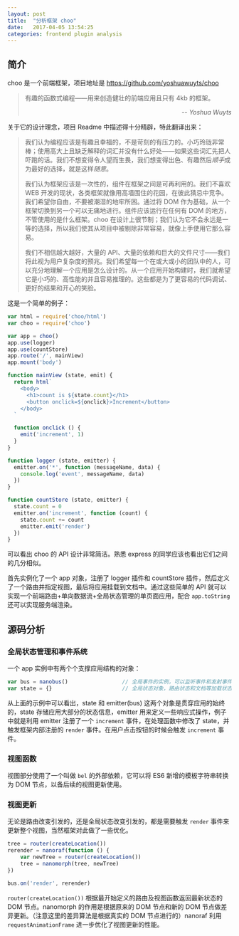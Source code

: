 ```yaml
---
layout: post
title:  "分析框架 choo"
date:   2017-04-05 13:54:25
categories: frontend plugin analysis
---
```


## 简介

choo 是一个前端框架，项目地址是 https://github.com/yoshuawuyts/choo

> 有趣的函数式编程——用来创造健壮的前端应用且只有 4kb 的框架。
>
> <div align="right">-- <cite>Yoshua Wuyts</cite></div>

关于它的设计理念，项目 Readme 中描述得十分精辟，特此翻译出来：

> 我们认为编程应该是有趣且幸福的，不是苛刻的有压力的。小巧玲珑非常棒；使用高大上且缺乏解释的词汇并没有什么好处——如果这些词汇先把人吓跑的话。我们不想变得令人望而生畏，我们想变得出色、有趣然后*顺手*成为最好的选择，就是这样*随意*。
>
> 我们认为框架应该是一次性的，组件在框架之间是可再利用的。我们不喜欢 WEB 开发的现状，各类框架就像用高墙围住的花园，在彼此猜忌中竞争。我们希望你自由，不要被潮湿的地牢所困。通过将 DOM 作为基础，从一个框架切换到另一个可以无痛地进行。组件应该运行在任何有 DOM 的地方，不管使用的是什么框架。choo 在设计上很节制；我们认为它不会永远是一等的选择，所以我们使其从项目中被剔除非常容易，就像上手使用它那么容易。
>
> 我们不相信越大越好，大量的 API、大量的依赖和巨大的文件尺寸——我们将此视为用户复杂度的预兆。我们希望每一个在或大或小的团队中的人，可以充分地理解一个应用是怎么设计的。从一个应用开始构建时，我们就希望它是小巧的、高性能的并且容易推理的。这些都是为了更容易的代码调试、更好的结果和开心的笑脸。

这是一个简单的例子：

``` js
var html = require('choo/html')
var choo = require('choo')

var app = choo()
app.use(logger)
app.use(countStore)
app.route('/', mainView)
app.mount('body')

function mainView (state, emit) {
  return html`
    <body>
      <h1>count is ${state.count}</h1>
      <button onclick=${onclick}>Increment</button>
    </body>
  `

  function onclick () {
    emit('increment', 1)
  }
}

function logger (state, emitter) {
  emitter.on('*', function (messageName, data) {
    console.log('event', messageName, data)
  })
}

function countStore (state, emitter) {
  state.count = 0
  emitter.on('increment', function (count) {
    state.count += count
    emitter.emit('render')
  })
}
```

可以看出 choo 的 API 设计非常简洁。熟悉 express 的同学应该也看出它们之间的几分相似。

首先实例化了一个 app 对象，注册了 logger 插件和 countStore 插件，然后定义了一个路由并指定视图，最后将应用挂载到文档中。通过这些简单的 API 就可以实现一个前端路由+单向数据流+全局状态管理的单页面应用，配合 `app.toString` 还可以实现服务端渲染。

## 源码分析

### 全局状态管理和事件系统

一个 app 实例中有两个个支撑应用结构的对象：

``` js
var bus = nanobus()                 // 全局事件的实例，可以监听事件和发射事件
var state = {}                      // 全局状态对象，路由状态和文档等加载状态虽然没有存储在这里，但是为了方便说明，也将它们归为 state 的一部分
```

从上面的示例中可以看出，state 和 emitter(bus) 这两个对象是贯穿应用的始终的，state 存储应用大部分的状态信息，emitter 用来定义一些响应式操作，例子中就是利用 emitter 注册了一个 `increment` 事件，在处理函数中修改了 state，并触发框架内部注册的 `render` 事件。在用户点击按钮的时候会触发 `increment` 事件。

### 视图函数

视图部分使用了一个叫做 `bel` 的外部依赖，它可以将 ES6 新增的模板字符串转换为 DOM 节点，以备后续的视图更新使用。

### 视图更新

无论是路由改变引发的，还是全局状态改变引发的，都是需要触发 `render` 事件来更新整个视图，当然框架对此做了一些优化。

``` js
tree = router(createLocation())
rerender = nanoraf(function () {
    var newTree = router(createLocation())
    tree = nanomorph(tree, newTree)
})

bus.on('render', rerender)
```

`router(createLocation())` 根据最开始定义的路由及视图函数返回最新状态的 DOM 节点。nanomorph 的作用是根据原来的 DOM 节点和新的 DOM 节点做差异更新。（注意这里的差异算法是根据真实的 DOM 节点进行的）nanoraf 利用 `requestAnimationFrame` 进一步优化了视图更新的性能。